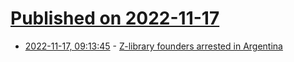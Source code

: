 # [Published on 2022-11-17](index.md)

* [2022-11-17, 09:13:45](https://news.ycombinator.com/item?id=33636588) - [Z-library founders arrested in Argentina](https://www.justice.gov/usao-edny/pr/two-russian-nationals-charged-running-massive-e-book-piracy-website)
